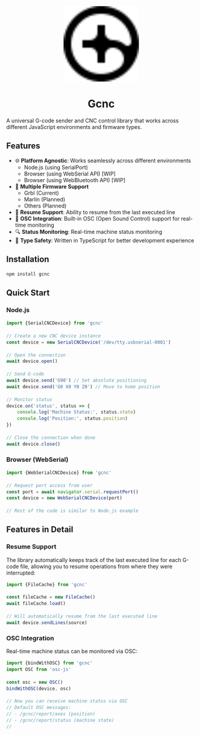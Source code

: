 <div align="center">
<img src="logo.svg" width="200" alt="logo">
</div>

<h1 align="center">Gcnc</h1>

A universal G-code sender and CNC control library that works across different JavaScript environments and firmware types.

## Features

- 🌐 **Platform Agnostic**: Works seamlessly across different environments
  - Node.js (using SerialPort)
  - Browser (using WebSerial API) [WIP]
  - Browser (using WebBluetooth API) [WIP]
- 🔌 **Multiple Firmware Support**
  - Grbl (Current)
  - Marlin (Planned)
  - Others (Planned)
- 🔄 **Resume Support**: Ability to resume from the last executed line
- 📡 **OSC Integration**: Built-in OSC (Open Sound Control) support for real-time monitoring
- 🔍 **Status Monitoring**: Real-time machine status monitoring
- 🎯 **Type Safety**: Written in TypeScript for better development experience

## Installation

```bash
npm install gcnc
```

## Quick Start

### Node.js

```typescript
import {SerialCNCDevice} from 'gcnc'

// Create a new CNC device instance
const device = new SerialCNCDevice('/dev/tty.usbserial-0001')

// Open the connection
await device.open()

// Send G-code
await device.send('G90') // Set absolute positioning
await device.send('G0 X0 Y0 Z0') // Move to home position

// Monitor status
device.on('status', status => {
	console.log('Machine Status:', status.state)
	console.log('Position:', status.position)
})

// Close the connection when done
await device.close()
```

### Browser (WebSerial)

```typescript
import {WebSerialCNCDevice} from 'gcnc'

// Request port access from user
const port = await navigator.serial.requestPort()
const device = new WebSerialCNCDevice(port)

// Rest of the code is similar to Node.js example
```

## Features in Detail

### Resume Support

The library automatically keeps track of the last executed line for each G-code file, allowing you to resume operations from where they were interrupted:

```typescript
import {FileCache} from 'gcnc'

const fileCache = new FileCache()
await fileCache.load()

// Will automatically resume from the last executed line
await device.sendLines(source)
```

### OSC Integration

Real-time machine status can be monitored via OSC:

```typescript
import {bindWithOSC} from 'gcnc'
import OSC from 'osc-js'

const osc = new OSC()
bindWithOSC(device, osc)

// Now you can receive machine status via OSC
// Default OSC messages:
// - /gcnc/report/axes (position)
// - /gcnc/report/status (machine state)
//
```
